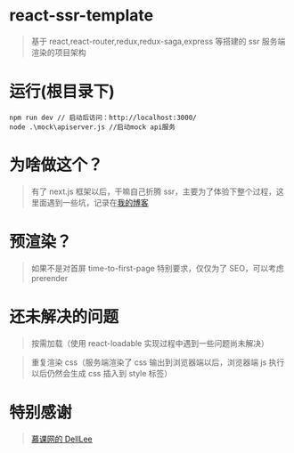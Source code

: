 # react-ssr-template

> 基于 react,react-router,redux,redux-saga,express 等搭建的 ssr 服务端渲染的项目架构

# 运行(根目录下)
```
npm run dev // 启动后访问：http://localhost:3000/
node .\mock\apiserver.js //启动mock api服务
```

# 为啥做这个？

> 有了 next.js 框架以后，干嘛自己折腾 ssr，主要为了体验下整个过程，这里面遇到一些坑，记录在[我的博客](http://zhangxuefei.site/p/2166)

# 预渲染？

> 如果不是对首屏 time-to-first-page 特别要求，仅仅为了 SEO，可以考虑 prerender

# 还未解决的问题

> 按需加载（使用 react-loadable 实现过程中遇到一些问题尚未解决）

> 重复渲染 css（服务端渲染了 css 输出到浏览器端以后，浏览器端 js 执行以后仍然会生成 css 插入到 style 标签）

# 特别感谢

> [慕课网的 DellLee](https://www.imooc.com/t/1975036)
